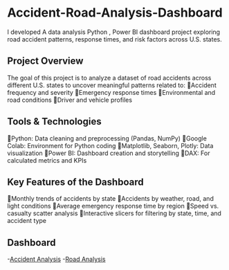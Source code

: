# Accident-Road-Analysis-Dashboard
I developed A data analysis Python , Power BI dashboard project exploring road accident patterns, response times, and risk factors across U.S. states.

## Project Overview
The goal of this project is to analyze a dataset of road accidents across different U.S. states to uncover meaningful patterns related to:
🔹Accident frequency and severity
🔹Emergency response times
🔹Environmental and road conditions
🔹Driver and vehicle profiles

## Tools & Technologies
🔹Python: Data cleaning and preprocessing (Pandas, NumPy)
🔹Google Colab: Environment for Python coding
🔹Matplotlib, Seaborn, Plotly: Data visualization
🔹Power BI: Dashboard creation and storytelling
🔹DAX: For calculated metrics and KPIs

## Key Features of the Dashboard
🔹Monthly trends of accidents by state
🔹Accidents by weather, road, and light conditions
🔹Average emergency response time by region
🔹Speed vs. casualty scatter analysis
🔹Interactive slicers for filtering by state, time, and accident type

## Dashboard
-<a href="https://github.com/Aya-Osamaa/Accident-Road-Analysis-Dashboard/blob/main/Screenshot%202025-08-03%20195826.png">Accident Analysis</a>
-<a href="https://github.com/Aya-Osamaa/Accident-Road-Analysis-Dashboard/blob/main/Screenshot%202025-08-03%20200317.png">Road Analysis</a>
